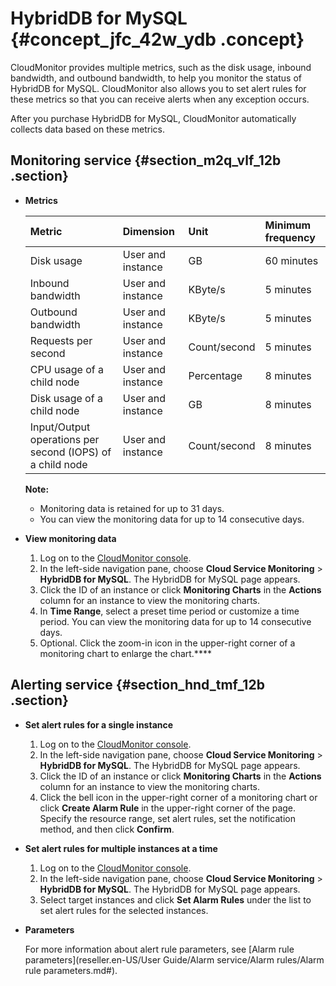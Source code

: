 # HybridDB for MySQL {#concept_jfc_42w_ydb .concept}

CloudMonitor provides multiple metrics, such as the disk usage, inbound bandwidth, and outbound bandwidth, to help you monitor the status of HybridDB for MySQL. CloudMonitor also allows you to set alert rules for these metrics so that you can receive alerts when any exception occurs.

After you purchase HybridDB for MySQL, CloudMonitor automatically collects data based on these metrics.

## Monitoring service {#section_m2q_vlf_12b .section}

-   **Metrics** 

    |Metric|Dimension|Unit|Minimum frequency|
    |:-----|:--------|:---|:----------------|
    |Disk usage|User and instance|GB|60 minutes|
    |Inbound bandwidth|User and instance|KByte/s|5 minutes|
    |Outbound bandwidth|User and instance|KByte/s|5 minutes|
    |Requests per second|User and instance|Count/second|5 minutes|
    |CPU usage of a child node|User and instance|Percentage|8 minutes|
    |Disk usage of a child node|User and instance|GB|8 minutes|
    |Input/Output operations per second \(IOPS\) of a child node|User and instance|Count/second|8 minutes|

    **Note:** 

    -   Monitoring data is retained for up to 31 days.
    -   You can view the monitoring data for up to 14 consecutive days.
-   **View monitoring data** 
    1.  Log on to the [CloudMonitor console](https://partners-intl.console.aliyun.com/#/cms).
    2.  In the left-side navigation pane, choose **Cloud Service Monitoring** \> **HybridDB for MySQL**. The HybridDB for MySQL page appears.
    3.  Click the ID of an instance or click **Monitoring Charts** in the **Actions** column for an instance to view the monitoring charts.
    4.  In **Time Range**, select a preset time period or customize a time period. You can view the monitoring data for up to 14 consecutive days.
    5.  Optional. Click the zoom-in icon in the upper-right corner of a monitoring chart to enlarge the chart.****

## Alerting service {#section_hnd_tmf_12b .section}

-   **Set alert rules for a single instance** 
    1.  Log on to the [CloudMonitor console](https://partners-intl.console.aliyun.com/#/cms).
    2.  In the left-side navigation pane, choose **Cloud Service Monitoring** \> **HybridDB for MySQL**. The HybridDB for MySQL page appears.
    3.  Click the ID of an instance or click **Monitoring Charts** in the **Actions** column for an instance to view the monitoring charts.
    4.  Click the bell icon in the upper-right corner of a monitoring chart or click **Create Alarm Rule** in the upper-right corner of the page. Specify the resource range, set alert rules, set the notification method, and then click **Confirm**.
-   **Set alert rules for multiple instances at a time** 
    1.  Log on to the [CloudMonitor console](https://partners-intl.console.aliyun.com/#/cms).
    2.  In the left-side navigation pane, choose **Cloud Service Monitoring** \> **HybridDB for MySQL**. The HybridDB for MySQL page appears.
    3.  Select target instances and click **Set Alarm Rules** under the list to set alert rules for the selected instances.
-   **Parameters** 

    For more information about alert rule parameters, see [Alarm rule parameters](reseller.en-US/User Guide/Alarm service/Alarm rules/Alarm rule parameters.md#).


